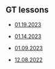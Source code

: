 ## GT lessons

- [01.19.2023](hhw_tasksttps://github.com/sl101/TEL-RAN_GT/tree/main/homeworks/01.19.2023/hw_tasks.sql)

- [01.14.2023](https://github.com/sl101/TEL-RAN_GT/tree/main/homeworks/01.14.2023/jobs_table.sql)

- [01.09.2023](https://github.com/sl101/TEL-RAN_GT/tree/main/homeworks/01.09.2023/task_1.sql)
- [12.08.2022](https://sl101.github.io/TEL-RAN_GT/homeworks/12.08.2022/)
